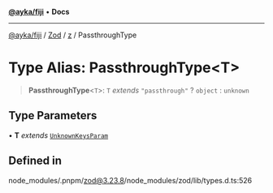 [**@ayka/fiji**](../../../../../README.md) • **Docs**

***

[@ayka/fiji](../../../../../globals.md) / [Zod](../../../README.md) / [z](../README.md) / PassthroughType

# Type Alias: PassthroughType\<T\>

> **PassthroughType**\<`T`\>: `T` *extends* `"passthrough"` ? `object` : `unknown`

## Type Parameters

• **T** *extends* [`UnknownKeysParam`](UnknownKeysParam.md)

## Defined in

node\_modules/.pnpm/zod@3.23.8/node\_modules/zod/lib/types.d.ts:526
